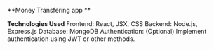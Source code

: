 **Money Transfering app **


**Technologies Used**
Frontend: React, JSX, CSS
Backend: Node.js, Express.js
Database: MongoDB
Authentication: (Optional) Implement authentication using JWT or other methods.
